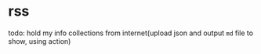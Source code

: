 # rss
todo: hold my info collections from internet(upload json and output `md` file to show, using action)
